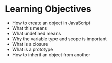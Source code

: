 # Learning Objectives

* How to create an object in JavaScript
* What this means
* What undefined means
* Why the variable type and scope is important
* What is a closure
* What is a prototype
* How to inherit an object from another
